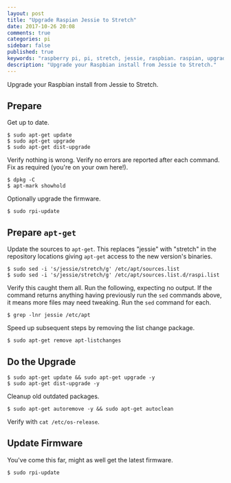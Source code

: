 ```yaml
---
layout: post
title: "Upgrade Raspian Jessie to Stretch"
date: 2017-10-26 20:08
comments: true
categories: pi
sidebar: false
published: true
keywords: "raspberry pi, pi, stretch, jessie, raspbian. raspian, upgrade"
description: "Upgrade your Raspbian install from Jessie to Stretch."
---
```


Upgrade your Raspbian install from Jessie to Stretch.

<!-- more -->

## Prepare

Get up to date.

    $ sudo apt-get update
    $ sudo apt-get upgrade
    $ sudo apt-get dist-upgrade

Verify nothing is wrong. Verify no errors are reported after each command. Fix as required (you're on your own here!).

    $ dpkg -C
    $ apt-mark showhold

Optionally upgrade the firmware.

    $ sudo rpi-update    

## Prepare `apt-get`

Update the sources to `apt-get`. This replaces "jessie" with "stretch" in the repository locations giving `apt-get` access to the new version's binaries.
   
    $ sudo sed -i 's/jessie/stretch/g' /etc/apt/sources.list    
    $ sudo sed -i 's/jessie/stretch/g' /etc/apt/sources.list.d/raspi.list    
    
Verify this caught them all. Run the following, expecting no output. If the command returns anything having previously run the `sed` commands above, it means more files may need tweaking. Run the `sed` command for each.

    $ grep -lnr jessie /etc/apt    

Speed up subsequent steps by removing the list change package. 

    $ sudo apt-get remove apt-listchanges


## Do the Upgrade

    $ sudo apt-get update && sudo apt-get upgrade -y
    $ sudo apt-get dist-upgrade -y
    
Cleanup old outdated packages.

    $ sudo apt-get autoremove -y && sudo apt-get autoclean

Verify with `cat /etc/os-release`.
    
    
## Update Firmware    

You've come this far, might as well get the latest firmware.

    $ sudo rpi-update    
